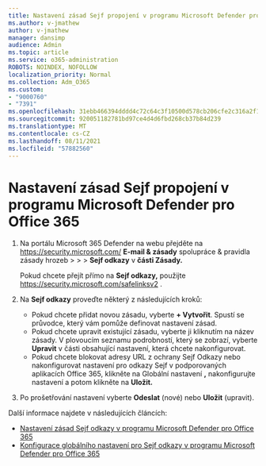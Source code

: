 ```yaml
---
title: Nastavení zásad Sejf propojení v programu Microsoft Defender pro Office 365
ms.author: v-jmathew
author: v-jmathew
manager: dansimp
audience: Admin
ms.topic: article
ms.service: o365-administration
ROBOTS: NOINDEX, NOFOLLOW
localization_priority: Normal
ms.collection: Adm_O365
ms.custom:
- "9000760"
- "7391"
ms.openlocfilehash: 31ebb466394dddd4c72c64c3f10500d578cb206cfe2c316a2f12d9a34bff130d
ms.sourcegitcommit: 920051182781bd97ce4d4d6fbd268cb37b84d239
ms.translationtype: MT
ms.contentlocale: cs-CZ
ms.lasthandoff: 08/11/2021
ms.locfileid: "57882560"
---
```

# <a name="set-up-safe-link-policies-in-microsoft-defender-for-office-365"></a>Nastavení zásad Sejf propojení v programu Microsoft Defender pro Office 365

1. Na portálu Microsoft 365 Defender na webu přejděte na <https://security.microsoft.com/> **E-mail & zásady** spolupráce & pravidla zásady hrozeb \>  \>  \> **Sejf odkazy** v **části Zásady.**

   Pokud chcete přejít přímo na **Sejf odkazy,** použijte <https://security.microsoft.com/safelinksv2> .

2. Na **Sejf odkazy** proveďte některý z následujících kroků:
   - Pokud chcete přidat novou zásadu, vyberte **+ Vytvořit**. Spustí se průvodce, který vám pomůže definovat nastavení zásad.
   - Pokud chcete upravit existující zásadu, vyberte ji kliknutím na název zásady. V plovoucím seznamu podrobností, který se zobrazí, vyberte **Upravit** v části obsahující nastavení, která chcete nakonfigurovat.
   - Pokud chcete blokovat adresy URL z ochrany Sejf Odkazy nebo nakonfigurovat nastavení pro odkazy Sejf v podporovaných aplikacích Office 365, klikněte na Globální nastavení **,** nakonfigurujte nastavení a potom klikněte na **Uložit.**

3. Po prošetřování nastavení vyberte **Odeslat** (nové) nebo **Uložit** (upravit).

Další informace najdete v následujících článcích:

- [Nastavení zásad Sejf odkazy v programu Microsoft Defender pro Office 365](https://docs.microsoft.com/microsoft-365/security/office-365-security/set-up-safe-links-policies)
- [Konfigurace globálního nastavení pro Sejf odkazy v programu Microsoft Defender pro Office 365](https://docs.microsoft.com/microsoft-365/security/office-365-security/configure-global-settings-for-safe-links)
